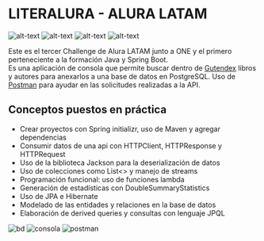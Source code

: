 # LITERALURA - ALURA LATAM #
![alt-text](https://img.shields.io/badge/Java-ED8B00?style=for-the-badge&logo=openjdk&logoColor=white)
![alt-text](https://img.shields.io/badge/Postman-FF6C37?style=for-the-badge&logo=Postman&logoColor=white)
![alt-text](https://img.shields.io/badge/Spring_Boot-6DB33F?style=for-the-badge&logo=spring-boot&logoColor=white)
![alt-text](https://img.shields.io/badge/PostgreSQL-316192?style=for-the-badge&logo=postgresql&logoColor=white)


Este es el tercer Challenge de Alura LATAM junto a ONE y el primero perteneciente a la formación Java y Spring Boot.<br>
Es una aplicación de consola que permite buscar dentro de [Gutendex](https://gutendex.com/) libros y autores para anexarlos a una base de datos en PostgreSQL.
Uso de [Postman](https://www.postman.com/) para ayudar en las solicitudes realizadas a la API.

## Conceptos puestos en práctica ##
- Crear proyectos con Spring initializr, uso de Maven y agregar dependencias
- Consumir datos de una api con HTTPClient, HTTPResponse y HTTPRequest
- Uso de la biblioteca Jackson para la deserialización de datos
- Uso de colecciones como List<> y manejo de streams
- Programación funcional: uso de funciones lambda
- Generación de estadísticas con DoubleSummaryStatistics
- Uso de JPA e Hibernate
- Modelado de las entidades y relaciones en la base de datos
- Elaboración de derived queries y consultas con lenguaje JPQL

![bd](https://github.com/user-attachments/assets/424e440d-7011-4961-ba2b-5d8dcb75d879)
![consola](https://github.com/user-attachments/assets/503b6101-a044-4519-b62b-add0a7a9caee)
![postman](https://github.com/user-attachments/assets/3f471cde-a6d9-4253-a4b4-1b9c6331fdf1)
